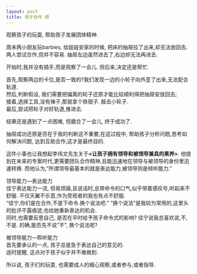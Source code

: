 ```yaml
---
layout: post
title: 孩子合作 想
---
```


<p>观察孩子的玩耍, 帮助孩子发展团体精神. </p>
<p>周末两小朋友玩barbies, 给娃娃安家的时候, 把床的抽屉拉了出来,却无法放回去.<br />
两人尝试合作,但并不容易. 抽屉左边虽然进去了,右边却无法再进去. </p>
<p>开始时,我并没有插手,而是观察了一会儿. 但后来,决定还是帮忙. </p>
<p>首先,观察两边的卡位,是否一致的?我们发现一边的小轮子向外歪了出来,无法配合轨道.<br />
然后,判断假设, 我们需要把偏离的轮子还原才能比较顺利得把抽屉安放回去;<br />
接着,选择工具,没有捶子,那就拿个铁钳子. 敲击小轮子.<br />
最后,尝试把轮子对好轨道,推进去. </p>
<p>结果还是遇到了一点困难, 但磨合了一会儿, 终于成功了. </p>
<p>抽屉成功还原是否在于我的判断这不重要,在这过程中, 帮助孩子分析问题,思考如何解决问题, 达到互助合作,这才是最终目的. </p>
<p>这件小事也让我想起李伟文先生关于<strong><让孩子拥有领导和被领导兼具的素养></strong>. 他提到在未来的专案时代,更需要团队合作精神,且能迅速地在领导与被领导的身份里迅速转换. 而他认为,&#8221;所谓领导最基本的就是表达能力,被领导则是倾听能力.&#8221; </p>
<p>领导能力&#8212;表达能力<br />
佳宁表达能力一流, 但易烦躁,且说话时,总带命令的口气,似乎带着感叹号,听起来不舒服. 不仅天翼不乐意,作为旁观者的我也有点不舒服.<br />
&#8220;佳宁,你们是在合作,不是下命令.换个说法吧.&#8221; &#8220;换个说法&#8221;是我较为常用的,这里头的批评不露痕迹,也给她重新表达的机会.<br />
同时,也需要反思自己, 是否在平时给予孩子命令式的影响? 佳宁说我总喜欢说,不,不是. 的确,能否先不说&#8221;不&#8221;, 换个说法呢? </p>
<p>被领导能力&#8212;聆听能力<br />
首先要承认的一点, 孩子总是急于表达自己的意见的.<br />
适时提醒, 这点对于孩子似乎并不难做到. </p>
<p>所以说, 孩子们的玩耍, 也需要成人的细心观察,或者参与,或者指导.
</p>
